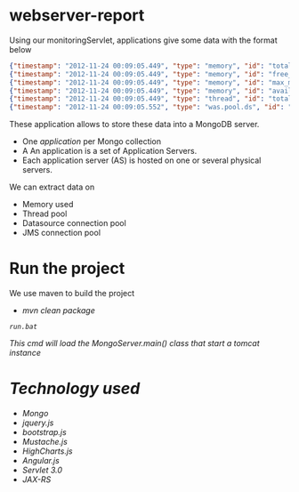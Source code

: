 webserver-report
================

Using our monitoringServlet, applications give some data with the format below

```json
{"timestamp": "2012-11-24 00:09:05.449", "type": "memory", "id": "total_memory", "status": "OK", "sizemb": "1024", "message": null}
{"timestamp": "2012-11-24 00:09:05.449", "type": "memory", "id": "free_memory", "status": "OK", "sizemb": "739", "message": null}
{"timestamp": "2012-11-24 00:09:05.449", "type": "memory", "id": "max_memory", "status": "OK", "sizemb": "2048", "message": null}
{"timestamp": "2012-11-24 00:09:05.449", "type": "memory", "id": "available_memory", "status": "OK", "sizemb": "1763", "message": null}
{"timestamp": "2012-11-24 00:09:05.449", "type": "thread", "id": "total_threads", "status": "OK", "count": "121", "message": null}
{"timestamp": "2012-11-24 00:09:05.552", "type": "was.pool.ds", "id": "DS_STEELUSER_COLDFUSION", "status": "OK", "jndi": "coldfusion_db", "used": "0", "available": "50", "min": "1", "max": "50", "message": null}
```

These application allows to store these data into a MongoDB server.
* One <em>application</em> per Mongo collection
* A An application is a set of Application Servers.
* Each application server (AS) is hosted on one or several physical servers.

We can extract data on
* Memory used
* Thread pool
* Datasource connection pool
* JMS connection pool


Run the project
===============
We use maven to build the project
* <em>mvn clean package<em>
```
run.bat
```
This cmd will load the MongoServer.main() class that start a tomcat instance


Technology used
===============
* Mongo
* jquery.js
* bootstrap.js
* Mustache.js
* HighCharts.js
* Angular.js
* Servlet 3.0
* JAX-RS
